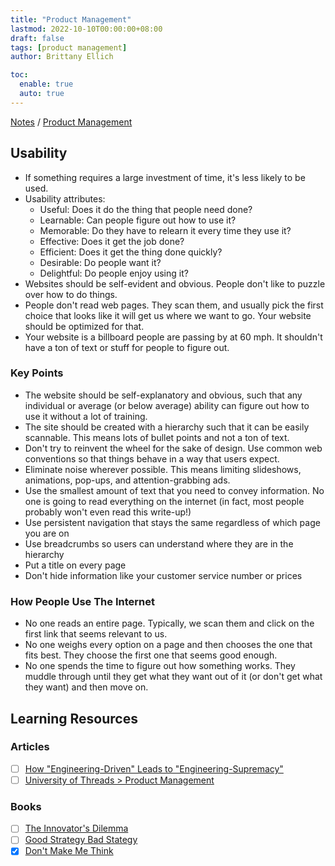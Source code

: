 ```yaml
---
title: "Product Management"
lastmod: 2022-10-10T00:00:00+08:00
draft: false
tags: [product management]
author: Brittany Ellich

toc:
  enable: true
  auto: true
---
```


[Notes](../../notes) / [Product Management](./)

## Usability

* If something requires a large investment of time, it's less likely to be used.
* Usability attributes:
  * Useful: Does it do the thing that people need done?
  * Learnable: Can people figure out how to use it?
  * Memorable: Do they have to relearn it every time they use it?
  * Effective: Does it get the job done?
  * Efficient: Does it get the thing done quickly?
  * Desirable: Do people want it?
  * Delightful: Do people enjoy using it?
* Websites should be self-evident and obvious. People don't like to puzzle over how to do things.
* People don't read web pages. They scan them, and usually pick the first choice that looks like it will get us where we want to go. Your website should be optimized for that.
* Your website is a billboard people are passing by at 60 mph. It shouldn't have a ton of text or stuff for people to figure out.

### Key Points

* The website should be self-explanatory and obvious, such that any individual or average (or below average) ability can figure out how to use it without a lot of training.
* The site should be created with a hierarchy such that it can be easily scannable. This means lots of bullet points and not a ton of text.
* Don't try to reinvent the wheel for the sake of design. Use common web conventions so that things behave in a way that users expect.
* Eliminate noise wherever possible. This means limiting slideshows, animations, pop-ups, and attention-grabbing ads.
* Use the smallest amount of text that you need to convey information. No one is going to read everything on the internet (in fact, most people probably won't even read this write-up!)
* Use persistent navigation that stays the same regardless of which page you are on
* Use breadcrumbs so users can understand where they are in the hierarchy
* Put a title on every page
* Don't hide information like your customer service number or prices

### How People Use The Internet

* No one reads an entire page. Typically, we scan them and click on the first link that seems relevant to us.
* No one weighs every option on a page and then chooses the one that fits best. They choose the first one that seems good enough.
* No one spends the time to figure out how something works. They muddle through until they get what they want out of it (or don't get what they want) and then move on.

## Learning Resources

### Articles

* [ ] [How "Engineering-Driven" Leads to "Engineering-Supremacy"](https://charity.wtf/2022/01/20/how-engineering-driven-leads-to-engineering-supremacy/)
* [ ] [University of Threads > Product Management](https://universityofthreads.com/)

### Books

* [ ] [The Innovator's Dilemma](https://bookshop.org/p/books/the-innovator-s-dilemma-with-a-new-foreword-when-new-technologies-cause-great-firms-to-fail-clayton-m-christensen/20207218?ean=9781647826765)
* [ ] [Good Strategy Bad Stategy](https://bookshop.org/p/books/good-strategy-bad-strategy-the-difference-and-why-it-matters-richard-rumelt/9791956?ean=9780307886231)
* [x] [Don't Make Me Think](https://www.amazon.com/Dont-Make-Think-Revisited-Usability/dp/0321965515/ref=sr_1_1?crid=23QL5A5HPELU0&keywords=Don%27t+make+me+think&qid=1668028063&sprefix=don%27t+make+me+thin%2Caps%2C165&sr=8-1)

